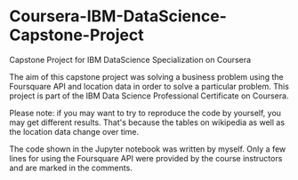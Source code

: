 # Coursera-IBM-DataScience-Capstone-Project
Capstone Project for IBM DataScience Specialization on Coursera

The aim of this capstone project was solving a business problem using the Foursquare API and location data in order to solve a particular problem. This project is part of the IBM Data Science Professional Certificate on Coursera.

Please note: if you may want to try to reproduce the code by yourself, you may get different results. That's because the tables on wikipedia as well as the location data change over time.

The code shown in the Jupyter notebook was written by myself. Only a few lines for using the Foursquare API were provided by the course instructors and are marked in the comments.
